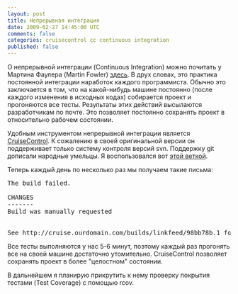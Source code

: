 ```yaml
---
layout: post
title: Непрерывная интеграция
date: 2009-02-27 14:45:00 UTC
comments: false
categories: cruisecontrol cc continuous integration
published: false
---
```


О непрерывной интеграции (Continuous Integration) можно почитать у Мартина Фаулера (Martin Fowler) <a href="http://martinfowler.com/articles/continuousIntegration.html">здесь</a>. В друх словах, это практика постоянной интеграции наработок каждого программиста. Обычно это заключается в том, что на какой-нибудь машине постоянно (после каждого изменения в исходных кодах) собирается проект и прогоняются все тесты. Результаты этих действий высылаются разработчикам по почте. Это позволяет постоянно сохранять проект в относительно рабочем состоянии.

Удобным инструментом непрерывной интеграции является <a href="http://cruisecontrolrb.thoughtworks.com">CruiseControl</a>. К сожалению в своей оригинальной версии он поддерживает только систему контроля версий svn. Поддержку git дописали народные умельцы. Я воспользовался вот <a href="http://github.com/p8/cruisecontrolrb/tree/master">этой веткой</a>.

Теперь каждый день по несколько раз мы получаем такие письма:
<pre>The build failed.

CHANGES
-------
Build was manually requested


See http://cruise.ourdomain.com/builds/linkfeed/98bb78b.1 for details.
</pre>

Все тесты выполняются у нас 5-6 минут, поэтому каждый раз прогонять все на своей машине достаточно утомительно. CruiseControl позволяет сохранять проект в более "целостном" состоянии.

В дальнейшем я планирую прикрутить к нему проверку покрытия тестами (Test Coverage) с помощью rcov.<div class="blogger-post-footer"><img width='1' height='1' src='https://blogger.googleusercontent.com/tracker/12147316-1929199672615253301?l=evtuhovich.blogspot.com' alt='' /></div>
